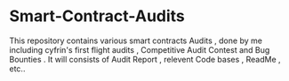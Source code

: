 # Smart-Contract-Audits
This repository contains various smart contracts Audits , done by me including cyfrin's first flight audits , Competitive Audit Contest and Bug Bounties . It will consists of Audit Report , relevent Code bases , ReadMe , etc..
